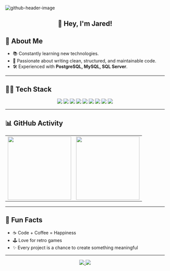 ![github-header-image](https://github.com/user-attachments/assets/780c8ca4-4e70-44f4-a480-dd848857a0fd)

<h2 align="center">👋 Hey, I'm Jared!</h2>


## 🚀 About Me  
- 📚 Constantly learning new technologies.  
- 🚀 Passionate about writing clean, structured, and maintainable code.  
- 🛠 Experienced with **PostgreSQL, MySQL, SQL Server**.  

---

## 🧑‍💻 Tech Stack  
<p align="center">
  <img src="https://img.shields.io/badge/Code-JavaScript-yellow?style=for-the-badge&logo=javascript"/>
  <img src="https://img.shields.io/badge/Code-TypeScript-blue?style=for-the-badge&logo=typescript"/>
  <img src="https://img.shields.io/badge/Code-Java-red?style=for-the-badge&logo=openjdk&logoColor=white"/>
  <img src="https://img.shields.io/badge/Framework-Angular-red?style=for-the-badge&logo=angular"/>
  <img src="https://img.shields.io/badge/Framework-Ionic-3880FF?style=for-the-badge&logo=ionic&logoColor=white"/>
  <img src="https://img.shields.io/badge/Backend-Node.js-green?style=for-the-badge&logo=node.js"/>
  <img src="https://img.shields.io/badge/Database-MySQL-orange?style=for-the-badge&logo=mysql"/>
  <img src="https://img.shields.io/badge/Database-PostgreSQL-blue?style=for-the-badge&logo=postgresql"/>
  <img src="https://img.shields.io/badge/Database-SQL%20Server-CC2927?style=for-the-badge&logo=microsoftsqlserver&logoColor=white"/>
</p>



---

## 📊 GitHub Activity  
<table align="center">
  <tr>
    <td>
      <img height="200" src="https://github-readme-stats.vercel.app/api/top-langs/?username=jgarciax&layout=compact&theme=tokyonight"/>
    </td>
    <td>
      <img height="200" src="https://github-readme-streak-stats.herokuapp.com/?user=jgarciax&theme=tokyonight&hide_border=true"/>
    </td>
  </tr>
</table>


---

## 🎨 Fun Facts  
- ☕ Code + Coffee = Happiness  
- 🕹 Love for retro games  
- ✨ Every project is a chance to create something meaningful  

---

<p align="center">
  <a href="https://www.linkedin.com/in/jared-garcia-a05861282/">
  <img src="https://img.shields.io/badge/LinkedIn-blue?style=for-the-badge&logo=linkedin">
</a>
  <a href="Edsonpatzan@gmail.com"><img src="https://img.shields.io/badge/Gmail-red?style=for-the-badge&logo=gmail"></a>
</p>
